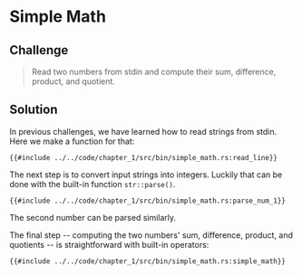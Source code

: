 # Simple Math

## Challenge

> Read two numbers from stdin and compute their sum, difference, product, and quotient.

## Solution

In previous challenges, we have learned how to read strings from stdin. Here we make a function for
that:

```rust,noplayground
{{#include ../../code/chapter_1/src/bin/simple_math.rs:read_line}}
```

The next step is to convert input strings into integers. Luckily that can be done with the built-in
function `str::parse()`.

```rust,noplayground
{{#include ../../code/chapter_1/src/bin/simple_math.rs:parse_num_1}}
```
The second number can be parsed similarly.

The final step -- computing the two numbers' sum, difference, product, and quotients -- is
straightforward with built-in operators:

```rust,noplayground
{{#include ../../code/chapter_1/src/bin/simple_math.rs:simple_math}}
```
